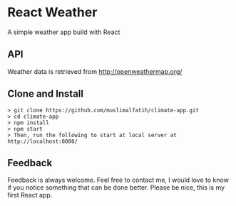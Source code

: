 # React Weather
A simple weather app build with React

## API
Weather data is retrieved from http://openweathermap.org/

## Clone and Install
```
> git clone https://github.com/muslimalfatih/climate-app.git
> cd climate-app
> npm install
> npm start
> Then, run the following to start at local server at http://localhost:8080/
```

## Feedback
Feedback is always welcome. Feel free to contact me, I would love to know if you notice something that can be done better. Please be nice, this is my first React app.
